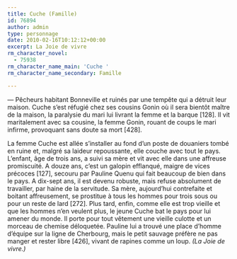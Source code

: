 ```yaml
---
title: Cuche (Famille)
id: 76894
author: admin
type: personnage
date: 2010-02-16T10:12:12+00:00
excerpt: La Joie de vivre
rm_character_novel:
  - 75938
rm_character_name_main: 'Cuche '
rm_character_name_secondary: Famille

---
```

— Pêcheurs habitant Bonneville et ruinés par une tempête qui a détruit leur maison. Cuche s&rsquo;est réfugié chez ses cousins Gonin où il sera bientôt maître de la maison, la paralysie du mari lui livrant la femme et la barque [128]. Il vit maritalement avec sa cousine, la femme Gonin, rouant de coups le mari infirme, provoquant sans doute sa mort [428].

La femme Cuche est allée s&rsquo;installer au fond d&rsquo;un poste de douaniers tombé en ruine et, malgré sa laideur repoussante, elle couche avec tout le pays. L&rsquo;enfant, âge de trois ans, a suivi sa mère et vit avec elle dans une affreuse promiscuité. A douze ans, c&rsquo;est un galopin efflanqué, maigre de vices précoces [127], secouru par Pauline Quenu qui fait beaucoup de bien dans le pays. A dix-sept ans, il est devenu robuste, mais refuse absolument de travailler, par haine de la servitude. Sa mère, aujourd&rsquo;hui contrefaite et boitant affreusement, se prostitue à tous les hommes pour trois sous ou pour un reste de lard [272]. Plus tard, enfin, comme elle est trop vieille et que les hommes n&rsquo;en veulent plus, le jeune Cuche bat le pays pour lui amener du monde. Il porte pour tout vêtement une vieille culotte et un morceau de chemise déloquetée. Pauline lui a trouvé une place d&rsquo;homme d&rsquo;équipe sur la ligne de Cherbourg, mais le petit sauvage préfère ne pas manger et rester libre [426], vivant de rapines comme un loup. _(La Joie de vivre.)_